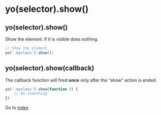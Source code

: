 # yo(selector).show()

## yo(selector).show()

Show the element. If it is visible does nothing. 

```javascript
// Show the element
yo('.myclass').show();
```

## yo(selector).show(callback)

The callback function will fired **once** only after the "show" action is ended.

```javascript
yo('.myclass').show(function () {
    // do something
})
```

Go to [index](toc.md)